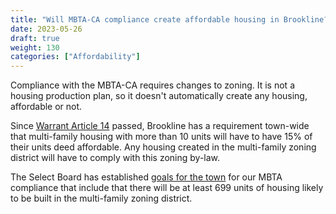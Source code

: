```yaml
---
title: "Will MBTA-CA compliance create affordable housing in Brookline?"
date: 2023-05-26
draft: true
weight: 130
categories: ["Affordability"]
---
```

Compliance with the MBTA-CA requires changes to zoning. It is not a housing production plan, so it doesn't automatically create any housing, affordable or not.

Since [Warrant Article 14](/posts/warrant-article-14) passed, Brookline has a requirement town-wide that multi-family housing with more than 10 units will have to have 15% of their units deed affordable. Any housing created in the multi-family zoning district will have to comply with this zoning by-law.

The Select Board has established [goals for the town](/posts/goals-of-the-town) for our MBTA compliance that include that there will be at least 699 units of housing likely to be built in the multi-family zoning district.